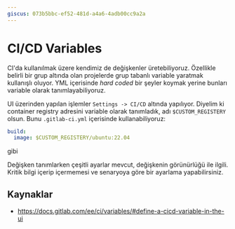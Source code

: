 ```yaml
---
giscus: 073b5bbc-ef52-481d-a4a6-4adb00cc9a2a
---
```


# CI/CD Variables

CI'da kullanılmak üzere kendimiz de değişkenler üretebiliyoruz. Özellikle
belirli bir grup altında olan projelerde grup tabanlı variable yaratmak
kullanışlı oluyor. YML içerisinde *hard coded* bir şeyler koymak yerine
bunları variable olarak tanımlayabiliyoruz.

UI üzerinden yapılan işlemler `Settings -> CI/CD` altında yapılıyor. Diyelim ki
container registry adresini variable olarak tanımladık, adı `$CUSTOM_REGISTERY`
olsun. Bunu `.gitlab-ci.yml` içerisinde kullanabiliyoruz:

```yaml
build:
  image: $CUSTOM_REGISTERY/ubuntu:22.04
```

gibi

Değişken tanımlarken çeşitli ayarlar mevcut, değişkenin görünürlüğü ile ilgili.
Kritik bilgi içerip içermemesi ve senaryoya göre bir ayarlama yapabilirsiniz.

## Kaynaklar

- <https://docs.gitlab.com/ee/ci/variables/#define-a-cicd-variable-in-the-ui>
